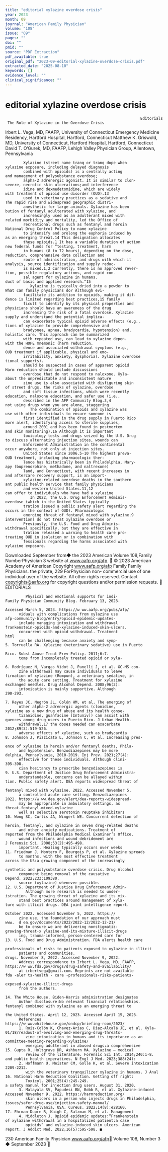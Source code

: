```yaml
---
title: "editorial xylazine overdose crisis"
year: 2023
month: 09
journal: "American Family Physician"
volume: "108"
issue: "09"
pages: ""
doi: ""
pmid: ""
source: "PDF Extraction"
pdf_available: true
original_pdf: "2023-09-editorial-xylazine-overdose-crisis.pdf"
extracted_date: "2025-08-10"
keywords: []
evidence_level: ""
clinical_significance: ""
---
```


# editorial xylazine overdose crisis

                                                                Editorials
     The Role of Xylazine in the Overdose Crisis
Irbert L. Vega, MD, FAAFP, University of Connecticut Emergency Medicine Residency, Hartford Hospital, Hartford, Connecticut
             Matthew K. Griswold, MD, University of Connecticut, Hartford Hospital, Hartford, Connecticut
                 David T. O’Gurek, MD, FAAFP, Lehigh Valley Physician Group, Allentown, Pennsylvania

            Xylazine (street name tranq or tranq dope when                       xylazine exposure, including delayed diagnosis
            combined with opioids) is a centrally acting                         and management of polysubstance overdose;​
            alpha-2 adrenergic agonist. It is similar to clon-                   severe, necrotic skin ulcerations;​and interference
            idine and dexmedetomidine, which are widely                          with treatment of opioid use disorder (OUD).13
            used in veterinary practices as a sedative and                       The rapid rise and widespread geographic distri-
            anesthetic for large animals. Xylazine has been                      bution of fentanyl adulterated with xylazine, and
            increasingly used as an adulterant mixed with                        related morbidity and mortality, led the Office of
            recreational drugs such as fentanyl and heroin                       National Drug Control Policy to name xylazine
            to intensify and prolong the euphoria induced by                     as an emerging threat.14 This designation allocates
            these opioids.1 It has a variable duration of action                 new federal funds for “testing, treatment, harm
            in humans (8 to 72 hours), depending on the dose,                    reduction, comprehensive data collection and
            route of administration, and drugs with which it                     analysis, source identification and supply reduc-
            is mixed.1,2 Currently, there is no approved rever-                  tion, possible regulatory actions, and rapid con-
            sal agent for xylazine in humans.                                    duct of basic and applied research.”15
               Xylazine is typically dried into a powder to                         What can family physicians do? Although evi-
            facilitate its addition to opioids, making it dif-                   dence is limited regarding best practices,15 family
            ficult to identify by its physical properties and                    physicians should have an awareness of the drug
            increasing the risk of a fatal overdose. Xylazine                    supply and understand the potential implica-
            can exacerbate typical opioid adverse effects (e.g.,                 tions of xylazine to provide comprehensive and
            bradypnea, apnea, bradycardia, hypotension) and,                     holistic care. This approach can be summarized
            with repeated use, can lead to xylazine depen-                       with the HOPE mnemonic (harm reduction,
            dence and associated withdrawal symptoms (e.g.,                      OUD treatment if applicable, physical and emo-
            irritability, anxiety, dysphoria). Xylazine overdose                 tional supports).
            should be suspected in cases of apparent opioid                         Harm reduction should include discussions
            overdose that do not respond to naloxone. Xyla-                      about the unpredictable and inconsistent nature
            zine use is also associated with disfiguring skin                    of street drugs, the risks of xylazine, overdose
            and soft tissue infections, which were recently                      education, naloxone education, and safer use (i.e.,
            described in the AFP Community Blog.3,4                              not using drugs when you are alone, staggering
               The combination of opioids and xylazine was                       use with other individuals to ensure someone is
            first identified in the drug supply in Puerto Rico                   more alert, identifying access to sterile supplies,
            around 2001 and has been found in postmortem                         and skin monitoring).16 Although it is important
            toxicology tests and drugs seized by the U.S. Drug                   to discuss alternating injection sites, wounds can
            Enforcement Administration in the continental                        occur anywhere, not only at injection sites.
            United States since 2006.5-10 The highest preva-                        OUD treatment, including pharmacologic ther-
            lence has historically been in Philadelphia, Mary-                   apy (buprenorphine, methadone, and naltrexone)
            land, and Connecticut, with recent increases in                      and aftercare recovery support, is an import-
            xylazine-related overdose deaths in the southern                     ant public health service that family physicians
            and western United States.11,12                                      can offer to individuals who have had a xylazine
               In 2022, the U.S. Drug Enforcement Adminis-                       overdose (which in the United States typically
            tration issued a public safety alert regarding the                   occurs in the context of OUD). Pharmacologic
            emerging threat of fentanyl mixed with xylazine.9                    interventions do not treat xylazine overdose or
            Previously, the U.S. Food and Drug Adminis-                          withdrawal specifically, but they are effective in
            tration released a warning to health care pro-                       treating OUD in isolation or in combination with
            fessionals regarding the harms associated with                       xylazine exposure.

 Downloaded
September   from◆ the
          2023        American
                   Volume  108,Family
                                NumberPhysician
                                          3 website at www.aafp.org/afp.        © 2023 American Academy of American
                                                                         Copyright
                                                          www.aafp.org/afp                                              Family
                                                                                                            Family Physicians.     the private, 229
                                                                                                                               ForPhysician     non-
commercial use of one individual user of the website. All other rights reserved. Contact copyrights@aafp.org for copyright questions and/or permission requests.
                                                                EDITORIALS


             Physical and emotional supports for indi-                         Family Physician Community Blog. February 13, 2023.
                                                                               Accessed March 5, 2023. https://​w ww.aafp.org/pubs/afp/
          viduals with complications from xylazine use                         afp-community-blog/entry/opioid-epidemic-updates-
          include managing intoxication and withdrawal                         frankenstein-opioids-and-xylazine-induced-skin-ulcers.
          concurrent with opioid withdrawal. Treatment                         html
          can be challenging because anxiety and symp-                      5. Torruella RA. Xylazine (veterinary sedative) use in Puerto
                                                                               Rico. Subst Abuse Treat Prev Policy. 2011;​6:​7.
          toms from incompletely treated opioid or xyla-
                                                                            6. Rodríguez N, Vargas Vidot J, Panelli J, et al. GC-MS con-
          zine withdrawal may cause individuals to leave                       firmation of xylazine (Rompun), a veterinary sedative, in
          the acute care setting. Treatment for xylazine                       exchanged needles. Drug Alcohol Depend. 2008;​96(3):​
          intoxication is mainly supportive. Although                          290-293.
                                                                            7. Reyes JC, Negrón JL, Colón HM, et al. The emerging of
          other alpha-2 adrenergic agents (clonidine,                          xylazine as a new drug of abuse and its health conse-
          tizanidine, guanfacine [Intuniv]) can assist with                    quences among drug users in Puerto Rico. J Urban Health.
          withdrawal,17 the doses needed can exacerbate                        2012;​89(3):​519-526.
          adverse effects of xylazine, such as bradycardia                  8. Johnson J, Pizzicato L, Johnson C, et al. Increasing pres-
                                                                               ence of xylazine in heroin and/or fentanyl deaths, Phila-
          and hypotension. Benzodiazepines may be more                         delphia, Pennsylvania, 2010-2019. Inj Prev. 2021;​27(4):​
          effective for these individuals. Although clini-                     395-398.
          cian hesitancy to prescribe benzodiazepines is                    9. U.S. Department of Justice Drug Enforcement Administra-
          understandable, concerns can be allayed within                       tion. Public safety alert. DEA reports widespread threat of
                                                                               fentanyl mixed with xylazine. 2022. Accessed November 5,
          a controlled acute care setting. Benzodiazepines                     2022. https://​w ww.dea.gov/alert/dea-reports-widespread-
          may be appropriate in ambulatory settings, as                        threat-fentanyl-mixed-xylazine
          well as selective serotonin reuptake inhibitors                  10. Wong SC, Curtis JA, Wingert WE. Concurrent detection of
                                                                               heroin, fentanyl, and xylazine in seven drug-related deaths
          and other anxiety medications. Treatment of                          reported from the Philadelphia Medical Examiner’s Office.
          wound infections and wound debridement are                           J Forensic Sci. 2008;​53(2):​495-498.
          important. Healing typically occurs over weeks                   11. Friedman J, Montero F, Bourgois P, et al. Xylazine spreads
          to months, with the most effective treatment                         across the US:​a growing component of the increasingly
                                                                               synthetic and polysubstance overdose crisis. Drug Alcohol
          component being removal of the causative                             Depend. 2022;​233:​109380.
          source (xylazine) whenever possible.                             12. U.S. Department of Justice Drug Enforcement Admin-
             Although more research is needed to under-                        istration. The growing threat of xylazine and its mix-
          stand best practices around management of xyla-                      ture with illicit drugs. DEA joint intelligence report.
                                                                               October 2022. Accessed November 5, 2022. https://
          zine use, the foundation of our approach must                        www. ​ d ea.gov/documents/2022/2022-12/2022-12-21/
          be to ensure we are delivering nonstigmatiz-                         growing-​threat-​x ylazine-​and-its-mixture-illicit-drugs
          ing, trauma-informed, person-centered care for                   13. U.S. Food and Drug Administration. FDA alerts health care
                                                                               professionals of risks to patients exposed to xylazine in illicit
          patients and communities.                                            drugs. November 8, 2022. Accessed November 9, 2022.
          Address correspondence to Irbert L. Vega, MD, FAAFP,                 https://​w ww.fda.gov/drugs/drug-safety-and-availability/
          at irbertvega@​gmail.com. Reprints are not available                 fda -aler ts-health - care -professionals-risks-patients-
                                                                               exposed-xylazine-illicit-drugs
          from the authors.
                                                                           14. The White House. Biden-Harris administration designates
          Author disclosure:​No relevant financial relationships.              fentanyl combined with xylazine as an emerging threat to
                                                                               the United States. April 12, 2023. Accessed April 15, 2023.
          References                                                           https://​w ww.whitehouse.gov/ondcp/briefing-room/​2023/​
          1. Ruiz-Colón K, Chavez-Arias C, Díaz-Alcalá JE, et al. Xyla-        01/18/readout-of-evolving-and-emerging-drug-threats-
             zine intoxication in humans and its importance as an              committee-meeting-regarding-xylazine/
             emerging adulterant in abused drugs:​a comprehensive          15. Gupta R, Holtgrave DR, Ashburn MA. Xylazine – medical
             review of the literature. Forensic Sci Int. 2014;​240:​1-8.       and public health imperatives. N Engl J Med. 2023;​388(24):​
          2. Hoffmann U, Meister CM, Golle K, et al. Severe intoxication       2209-2212.
             with the veterinary tranquilizer xylazine in humans. J Anal   16. National Harm Reduction Coalition. Getting off right:​
             Toxicol. 2001;​25(4):​245-249.                                    a safety manual for injection drug users. August 31, 2020.
          3. Malayala SV, Papudesi BN, Bobb R, et al. Xylazine-induced         Accessed November 9, 2022. https://​harmreduction.org/
             skin ulcers in a person who injects drugs in Philadelphia,        issues/safer-drug-use/injection-safety-manual/
             Pennsylvania, USA. Cureus. 2022;​14(8):​e28160.               17. Ehrman-Dupre R, Kaigh C, Salzman M, et al. Management
          4. Middleton J. Opioid epidemic updates:​“Frankenstein               of xylazine withdrawal in a hospitalized patient:​a case
             opioids” and xylazine-induced skin ulcers. American               report. J Addict Med. 2022;​16(5):​595-598. ■




230 American Family Physician                               www.aafp.org/afp                                Volume 108, Number 3 ◆ September 2023
